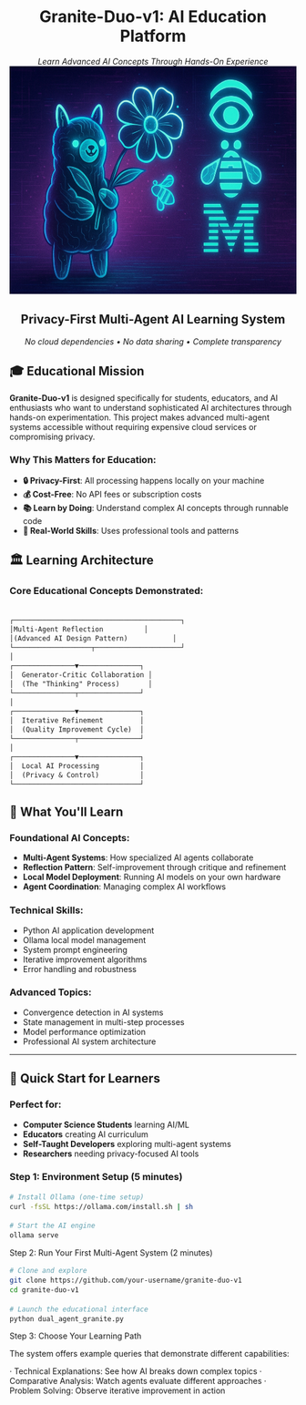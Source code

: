 <div align="center">
  <h1>Granite-Duo-v1: AI Education Platform</h1>
  <i>Learn Advanced AI Concepts Through Hands-On Experience</i>
</div>

<div align="center">
  <img src="https://github.com/Jewelzufo/granite-duo-v1/blob/main/1000068993%20(1).jpg?raw=true" alt="Ollama and IBM logo with cyberpunk theme" width="650" height="400" />
  <h2>Privacy-First Multi-Agent AI Learning System</h2>
  <p>
    <em>No cloud dependencies • No data sharing • Complete transparency</em>
  </p>
</div>

## 🎓 Educational Mission

**Granite-Duo-v1** is designed specifically for students, educators, and AI enthusiasts who want to understand sophisticated AI architectures through hands-on experimentation. This project makes advanced multi-agent systems accessible without requiring expensive cloud services or compromising privacy.

### Why This Matters for Education:
- **🔒 Privacy-First**: All processing happens locally on your machine
- **💰 Cost-Free**: No API fees or subscription costs
- **📚 Learn by Doing**: Understand complex AI concepts through runnable code
- **🎯 Real-World Skills**: Uses professional tools and patterns

## 🏛️ Learning Architecture

### Core Educational Concepts Demonstrated:

```

┌─────────────────────────────────────────┐
│Multi-Agent Reflection          │
│(Advanced AI Design Pattern)           │
└───────────────────┬─────────────────────┘
│
┌───────────────▼───────────────┐
│  Generator-Critic Collaboration │
│  (The "Thinking" Process)       │
└───────────────┬───────────────┘
│
┌───────────────▼───────────────┐
│  Iterative Refinement         │
│  (Quality Improvement Cycle)  │
└───────────────┬───────────────┘
│
┌───────────────▼───────────────┐
│  Local AI Processing          │
│  (Privacy & Control)          │
└───────────────────────────────┘

```

## 🎯 What You'll Learn

### Foundational AI Concepts:
- **Multi-Agent Systems**: How specialized AI agents collaborate
- **Reflection Pattern**: Self-improvement through critique and refinement
- **Local Model Deployment**: Running AI models on your own hardware
- **Agent Coordination**: Managing complex AI workflows

### Technical Skills:
- Python AI application development
- Ollama local model management
- System prompt engineering
- Iterative improvement algorithms
- Error handling and robustness

### Advanced Topics:
- Convergence detection in AI systems
- State management in multi-step processes
- Model performance optimization
- Professional AI system architecture

---


## 🚀 Quick Start for Learners

### Perfect for:
- **Computer Science Students** learning AI/ML
- **Educators** creating AI curriculum
- **Self-Taught Developers** exploring multi-agent systems
- **Researchers** needing privacy-focused AI tools

### Step 1: Environment Setup (5 minutes)

```bash
# Install Ollama (one-time setup)
curl -fsSL https://ollama.com/install.sh | sh

# Start the AI engine
ollama serve
```

Step 2: Run Your First Multi-Agent System (2 minutes)

```bash
# Clone and explore
git clone https://github.com/your-username/granite-duo-v1
cd granite-duo-v1

# Launch the educational interface
python dual_agent_granite.py
```

Step 3: Choose Your Learning Path

The system offers example queries that demonstrate different capabilities:

· Technical Explanations: See how AI breaks down complex topics
· Comparative Analysis: Watch agents evaluate different approaches
· Problem Solving: Observe iterative improvement in action
